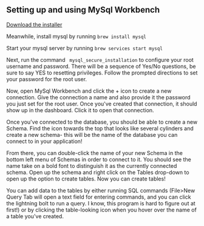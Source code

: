 ## Setting up and using MySql Workbench

[Download the installer](https://dev.mysql.com/downloads/workbench/)

Meanwhile, install mysql by running `brew install mysql`

Start your mysql server by running `brew services start mysql`

Next, run the command ` mysql_secure_installation` to configure your root username and password. There will be a sequence of Yes/No questions, be sure to say YES to resetting privileges. Follow the prompted directions to set your password for the root user.

Now, open MySql Workbench and click the + icon to create a new connection. Give the connection a name and also provide it the password you just set for the root user. Once you've created that connection, it should show up in the dashboard. Click it to open that connection.

Once you've connected to the database, you should be able to create a new Schema. Find the icon towards the top that looks like several cylinders and create a new schema- this will be the name of the database you can connect to in your application!

From there, you can double-click the name of your new Schema in the bottom left menu of Schemas in order to connect to it. You should see the name take on a bold font to distinguish it as the currently connected schema. Open up the schema and right click on the Tables drop-down to open up the option to create tables. Now you can create tables! 

You can add data to the tables by either running SQL commands (File>New Query Tab will open a text field for entering commands, and you can click the lightning bolt to run a query. I know, this program is hard to figure out at first!) or by clicking the table-looking icon when you hover over the name of a table you've created.